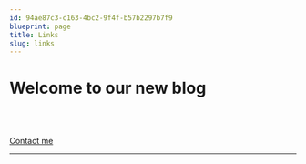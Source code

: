 ```yaml
---
id: 94ae87c3-c163-4bc2-9f4f-b57b2297b7f9
blueprint: page
title: Links
slug: links
---
```

<!-- wp:cover {"url":"https://mgblayoutexamples.files.wordpress.com/2020/02/people-woman-coffee-meeting.jpg"} -->
<div class="wp-block-cover has-background-dim" style="background-image:url(https://mgblayoutexamples.files.wordpress.com/2020/02/people-woman-coffee-meeting.jpg)"><div class="wp-block-cover__inner-container"><!-- wp:heading {"level":1} -->
<h1>Welcome to our new blog</h1>
<!-- /wp:heading --></div></div>
<!-- /wp:cover -->

<!-- wp:spacer {"height":24} -->
<div style="height:24px" aria-hidden="true" class="wp-block-spacer"></div>
<!-- /wp:spacer -->

<!-- wp:latest-posts {"displayPostContent":true} /-->

<!-- wp:spacer {"height":24} -->
<div style="height:24px" aria-hidden="true" class="wp-block-spacer"></div>
<!-- /wp:spacer -->

<!-- wp:buttons -->
<div class="wp-block-buttons"><!-- wp:button {"borderRadius":4} -->
<div class="wp-block-button"><a class="wp-block-button__link" href="/about" style="border-radius:4px" rel="">Contact me</a></div>
<!-- /wp:button --></div>
<!-- /wp:buttons -->

<!-- wp:separator -->
<hr class="wp-block-separator"/>
<!-- /wp:separator -->
